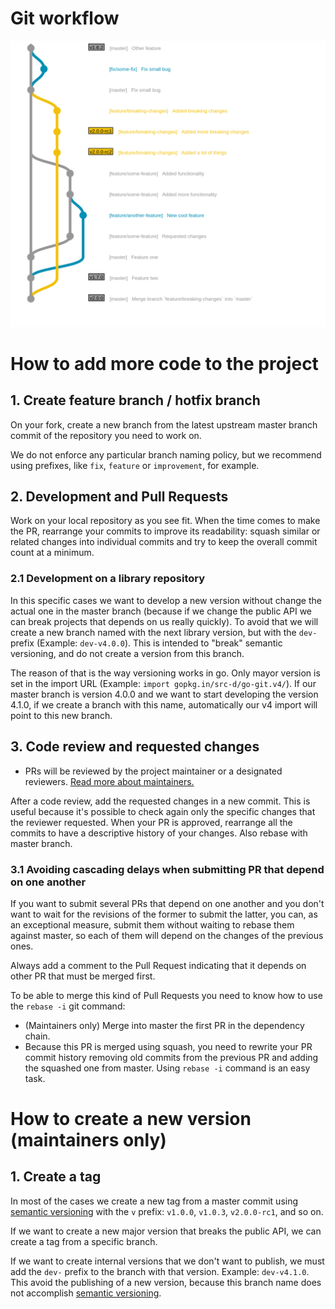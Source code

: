# Git workflow

![Image](/engineering/images/git-flow-app.png?raw=true)

# How to add more code to the project

## 1. Create feature branch / hotfix branch
On your fork, create a new branch from the latest upstream master branch
commit of the repository you need to work on.

We do not enforce any particular branch naming policy, but we recommend using prefixes, like `fix`, `feature` or `improvement`, for example.

## 2. Development and Pull Requests
Work on your local repository as you see fit. When the time comes to make the PR, rearrange your commits to improve its readability: squash similar or related changes into individual commits and try to keep the overall commit count at a minimum.

### 2.1 Development on a library repository
In this specific cases we want to develop a new version without change the actual one in the master branch (because if we change the public API we can break projects that depends on us really quickly). To avoid that we will create a new branch named with the next library version, but with the `dev-` prefix (Example: `dev-v4.0.0`). This is intended to "break" semantic versioning, and do not create a version from this branch.

The reason of that is the way versioning works in go. Only mayor version is set in the import URL (Example: `import gopkg.in/src-d/go-git.v4/`). If our master branch is version 4.0.0 and we want to start developing the version 4.1.0, if we create a branch with this name, automatically our v4 import will point to this new branch.

## 3. Code review and requested changes

- PRs will be reviewed by the project maintainer or a designated reviewers. [Read more about maintainers.](maintainers.md)

After a code review, add the requested changes in a new commit. This is useful
because it's possible to check again only the specific changes that the reviewer
requested. When your PR is approved, rearrange all the commits to have a descriptive history of your changes. Also rebase with master branch.

### 3.1 Avoiding cascading delays when submitting PR that depend on one another
If you want to submit several PRs that depend on one another and you don't want to wait for the revisions of the former to submit the latter, you can, as an exceptional measure, submit them without waiting to rebase them against master, so each of them will depend on the changes of the previous ones.

Always add a comment to the Pull Request indicating that it depends on other PR
that must be merged first.

To be able to merge this kind of Pull Requests you need to know how to use the
`rebase -i` git command:

- (Maintainers only) Merge into master the first PR in the dependency chain.
- Because this PR is merged using squash, you need to rewrite your PR commit
history removing old commits from the previous PR and adding the squashed one from
master. Using `rebase -i` command is an easy task.

# How to create a new version (maintainers only)

## 1. Create a tag
In most of the cases we create a new tag from a master commit using [semantic versioning](http://semver.org/) with the `v` prefix: `v1.0.0`, `v1.0.3`, `v2.0.0-rc1`, and so on.

If we want to create a new major version that breaks the public API, we can create a tag from a specific branch.

If we want to create internal versions that we don't want to publish, we must add the `dev-` prefix to the branch with that version. Example: `dev-v4.1.0`. This avoid the
publishing of a new version, because this branch name does not accomplish [semantic versioning](http://semver.org/).
